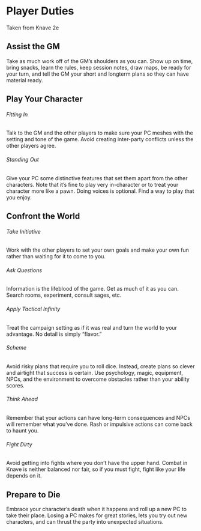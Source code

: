 # Player Duties

Taken from Knave 2e
## Assist the GM
Take as much work off of the GM’s shoulders as you can. Show up on time, bring snacks, learn the rules, keep session notes, draw maps, be ready for your turn, and tell the GM your short and longterm plans so they can have material ready. 

## Play Your Character
###### Fitting In
Talk to the GM and the other players to make sure your PC meshes with the setting and tone of the game. Avoid creating inter-party conflicts unless the other players agree. 
###### Standing Out 
Give your PC some distinctive features that set them apart from the other characters. Note that it’s fine to play very in-character or to treat your character more like a pawn. Doing voices is optional. Find a way to play that you enjoy. 

## Confront the World
###### Take Initiative
Work with the other players to set your own goals and make your own fun rather than waiting for it to come to you. 
###### Ask Questions
Information is the lifeblood of the game. Get as much of it as you can. Search rooms, experiment, consult sages, etc. 
###### Apply Tactical Infinity
Treat the campaign setting as if it was real and turn the world to your advantage. No detail is simply “flavor.” 
###### Scheme
Avoid risky plans that require you to roll dice. Instead, create plans so clever and airtight that success is certain. Use psychology, magic, equipment, NPCs, and the environment to overcome obstacles rather than your ability scores. 
###### Think Ahead
Remember that your actions can have long-term consequences and NPCs will remember what you’ve done. Rash or impulsive actions can come back to haunt you. 
###### Fight Dirty
Avoid getting into fights where you don’t have the upper hand. Combat in Knave is neither balanced nor fair, so if you must fight, fight like your life depends on it. 

## Prepare to Die
Embrace your character’s death when it happens and roll up a new PC to take their place. Losing a PC makes for great stories, lets you try out new characters, and can thrust the party into unexpected situations.